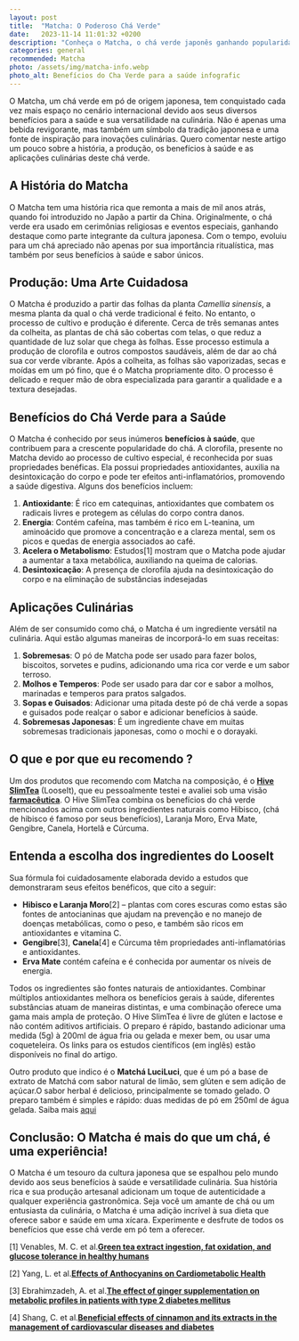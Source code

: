 ```yaml
---
layout: post
title:  "Matcha: O Poderoso Chá Verde"
date:   2023-11-14 11:01:32 +0200
description: "Conheça o Matcha, o chá verde japonês ganhando popularidade internacional por seus benefícios à saúde e versatilidade culinária."
categories: general
recommended: Matcha
photo: /assets/img/matcha-info.webp
photo_alt: Benefícios do Cha Verde para a saúde infografic
---
```


O Matcha, um chá verde em pó de origem japonesa, tem conquistado cada vez mais espaço no cenário internacional devido aos 
seus diversos benefícios para a saúde e sua versatilidade na culinária. Não é apenas uma bebida revigorante, mas 
também um símbolo da tradição japonesa e uma fonte de inspiração para inovações culinárias. 
Quero comentar neste artigo um pouco sobre a história, a produção, os benefícios à saúde e as aplicações culinárias 
deste chá verde.

## A História do Matcha
O Matcha tem uma história rica que remonta a mais de mil anos atrás, quando foi introduzido no Japão a partir da China. 
Originalmente, o chá verde era usado em cerimônias religiosas e eventos especiais, ganhando destaque como parte integrante 
da cultura japonesa. Com o tempo, evoluiu para um chá apreciado não apenas por sua importância ritualística, 
mas também por seus benefícios à saúde e sabor únicos.


## Produção: Uma Arte Cuidadosa
O Matcha é produzido a partir das folhas da planta _Camellia sinensis_, a mesma planta da qual o chá verde tradicional 
é feito. No entanto, o processo de cultivo e produção é diferente. Cerca de três semanas antes da colheita, 
as plantas de chá são cobertas com telas, o que reduz a quantidade de luz solar que chega às folhas. Esse processo estimula 
a produção de clorofila e outros compostos saudáveis, além de dar ao chá  sua cor verde vibrante.
Após a colheita, as folhas são vaporizadas, secas e moídas em um pó fino, que é o Matcha propriamente dito. 
O processo é delicado e requer mão de obra especializada para garantir a qualidade e a textura desejadas.

## Benefícios do Chá Verde para a Saúde
O Matcha é conhecido por seus inúmeros **benefícios à saúde**, que contribuem para a crescente popularidade do chá.
A clorofila, presente no Matcha devido ao processo de cultivo especial, é reconhecida por suas propriedades benéficas. 
Ela possui propriedades antioxidantes, auxilia na desintoxicação do corpo e pode ter efeitos anti-inflamatórios, promovendo 
a saúde digestiva.
Alguns dos benefícios incluem:
1. **Antioxidante**: É rico em catequinas, antioxidantes que combatem os radicais livres e protegem as células do corpo contra danos.
2. **Energia**: Contém cafeína, mas também é rico em L-teanina, um aminoácido que promove a concentração e a clareza mental, sem os picos e quedas de energia associados ao café.
3. **Acelera o Metabolismo**: Estudos[1] mostram que o Matcha pode ajudar a aumentar a taxa metabólica, auxiliando na queima de calorias.
4. **Desintoxicação**: A presença de clorofila ajuda na desintoxicação do corpo e na eliminação de substâncias indesejadas

## Aplicações Culinárias
Além de ser consumido como chá, o Matcha é um ingrediente versátil na culinária. Aqui estão algumas maneiras de incorporá-lo em suas receitas:
1. **Sobremesas**: O pó de Matcha pode ser usado para fazer bolos, biscoitos, sorvetes e pudins, adicionando uma rica cor verde e um sabor terroso.
2. **Molhos e Temperos**: Pode ser usado para dar cor e sabor a molhos, marinadas e temperos para pratos salgados.
3. **Sopas e Guisados**: Adicionar uma pitada deste pó de chá verde a sopas e guisados pode realçar o sabor e adicionar benefícios à saúde.
4. **Sobremesas Japonesas**: É um ingrediente chave em muitas sobremesas tradicionais japonesas, como o mochi e o dorayaki.

## O que e por que eu recomendo ?
Um dos produtos que recomendo com Matcha na composição, é o **[Hive SlimTea](https://behive.global/produtos/looseit/slim-tea-150g?loja=/ligiavalle&)** 
(LooseIt), que eu pessoalmente testei e avaliei sob uma visão **[farmacêutica](https://brilhointerior.com/about.html)**.
O Hive SlimTea combina os benefícios do chá verde mencionados acima com outros ingredientes naturais como Hibisco,
(chá de hibisco é famoso por seus benefícios), Laranja Moro, Erva Mate, Gengibre, Canela, Hortelã e Cúrcuma.

## Entenda a escolha dos ingredientes do LooseIt
Sua fórmula foi cuidadosamente elaborada devido a estudos que demonstraram seus efeitos benéficos, que cito a seguir:
- **Hibisco e Laranja Moro**[2] – plantas com cores escuras como estas são fontes de antocianinas que ajudam na prevenção 
e no manejo de doenças metabólicas, como o peso, e também são ricos em antioxidantes e vitamina C.
- **Gengibre**[3], **Canela**[4] e Cúrcuma têm propriedades anti-inflamatórias e antioxidantes.
- **Erva Mate** contém cafeína e é conhecida por aumentar os níveis de energia.

Todos os ingredientes são fontes naturais de antioxidantes. Combinar múltiplos antioxidantes melhora os benefícios 
gerais à saúde, diferentes substâncias atuam de maneiras distintas, e uma combinação oferece uma gama mais ampla de proteção. 
O Hive SlimTea é livre de glúten e lactose e não contém aditivos artificiais. O preparo é rápido, bastando adicionar 
uma medida (5g) à 200ml de água fria ou gelada e mexer bem, ou usar uma coqueteleira. 
Os links para os estudos científicos (em inglês) estão disponíveis no final do artigo.

Outro produto que indico é o **Matchá LuciLuci**, que é um pó a base de extrato de Matchá com sabor natural de limão, 
sem glúten e sem adição de açúcar.O sabor herbal é delicioso, principalmente se tomado gelado. O preparo também é 
simples e rápido: duas medidas de pó em 250ml de água gelada. Saiba mais [aqui](https://loja.luciluci.com.br/produto/cha-matcha-limao/ligiavalle)



## Conclusão: O Matcha é mais do que um chá, é uma experiência!
O Matcha é um tesouro da cultura japonesa que se espalhou pelo mundo devido aos seus benefícios à saúde e versatilidade culinária. 
Sua história rica e sua produção artesanal adicionam um toque de autenticidade a qualquer experiência gastronômica. 
Seja você um amante de chá ou um entusiasta da culinária, o Matcha é uma adição incrível à sua dieta que oferece sabor e saúde em uma xícara. 
Experimente e desfrute de todos os benefícios que esse chá verde em pó tem a oferecer.



[1] Venables, M. C. et al.<a href="https://pubmed.ncbi.nlm.nih.gov/18326618/" target="_blank"><strong>Green tea extract ingestion, fat oxidation, and glucose tolerance in healthy humans</strong></a>

[2] Yang, L. et al.<a href="https://www.ncbi.nlm.nih.gov/pmc/articles/PMC5593100/" target="_blank"><strong>Effects of Anthocyanins on Cardiometabolic Health</strong></a>

[3] Ebrahimzadeh, A. et al.<a href="https://www.sciencedirect.com/science/article/pii/S0965229922000048?" target="_blank"><strong>The effect of ginger supplementation on metabolic profiles in patients with type 2 diabetes mellitus</strong></a>

[4] Shang, C. et al.<a href="https://pubs.rsc.org/en/content/articlelanding/2021/FO/D1FO01935J" target="_blank"><strong>Beneficial effects of cinnamon and its extracts in the management of cardiovascular diseases and diabetes</strong></a>

